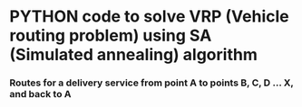 # PYTHON code to solve VRP (Vehicle routing problem) using SA (Simulated annealing) algorithm

### Routes for a delivery service from point A to points B, C, D ... X, and back to A